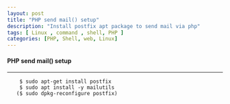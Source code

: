 ```yaml
---
layout: post
title: "PHP send mail() setup"
description: "Install postfix apt package to send mail via php"
tags: [ Linux , command , shell, PHP ]
categories: [PHP, Shell, web, Linux]
---
```


#### PHP send mail() setup
---

```
    $ sudo apt-get install postfix
    $ sudo apt install -y mailutils
   ($ sudo dpkg-reconfigure postfix)
```
